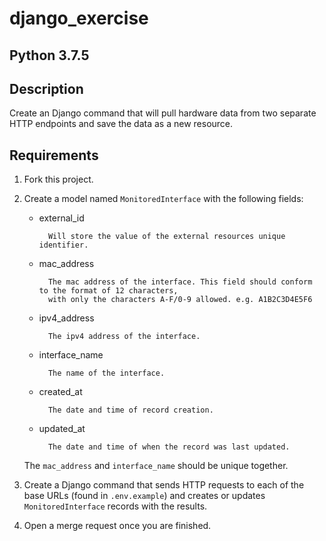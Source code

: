 # django_exercise

## Python 3.7.5

## Description

Create an Django command that will pull hardware data from two separate HTTP endpoints 
and save the data as a new resource.

## Requirements

1. Fork this project.

2. Create a model named `MonitoredInterface` with the following fields:

    - external_id
        ```
          Will store the value of the external resources unique identifier. 
        ```
    - mac_address
        ```
          The mac address of the interface. This field should conform to the format of 12 characters, 
          with only the characters A-F/0-9 allowed. e.g. A1B2C3D4E5F6
        ```
    - ipv4_address
        ```
          The ipv4 address of the interface.
        ```
    - interface_name
        ```
          The name of the interface.
        ```
    - created_at
        ```
          The date and time of record creation.
        ```
    - updated_at
        ```
          The date and time of when the record was last updated.
        ```
      
    The `mac_address` and `interface_name` should be unique together.
      
 2. Create a Django command that sends HTTP requests to each of the base URLs (found in `.env.example`) and
    creates or updates `MonitoredInterface` records with the results.
    
 3. Open a merge request once you are finished.
